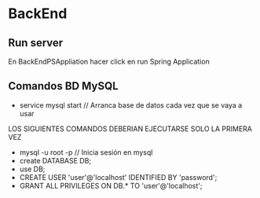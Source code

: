# BackEnd

## Run server

En BackEndPSAppliation hacer click en run Spring Application

## Comandos BD MySQL

- service mysql start // Arranca base de datos cada vez que se vaya a usar

LOS SIGUIENTES COMANDOS DEBERIAN EJECUTARSE SOLO LA PRIMERA VEZ

- mysql  -u root -p // Inicia sesión en mysql
- create DATABASE DB;
- use DB;
- CREATE USER 'user'@'localhost' IDENTIFIED BY 'password';
- GRANT ALL PRIVILEGES ON DB.* TO 'user'@'localhost';
